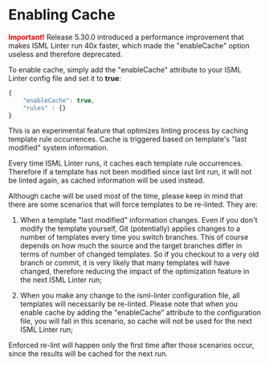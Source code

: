 # Enabling Cache

**<span style="color:red">Important!</span>** Release 5.30.0 introduced a performance improvement that makes ISML Linter run 40x faster, which made the "enableCache" option useless and therefore deprecated.

To enable cache, simply add the "enableCache" attribute to your ISML Linter config file and set it to **true**:
```js
{ 
    "enableCache": true,
    "rules" : {}
}
```

This is an experimental feature that optimizes linting process by caching template rule occurrences. Cache is triggered based on template's "last modified" system information.

Every time ISML Linter runs, it caches each template rule occurrences. Therefore if a template has not been modified since last lint run, it will not be linted again, as cached information will be used instead.

Although cache will be used most of the time, please keep in mind that there are some scenarios that will force templates to be re-linted. They are:

1. When a template "last modified" information changes. Even if you don't modify the template yourself, Git (potentially) applies changes to a number of templates every time you switch branches. This of course depends on how much the source and the target branches differ in terms of number of changed templates. So if you checkout to a very old branch or commit, it is very likely that many templates will have changed, therefore reducing the impact of the optimization feature in the next ISML Linter run;

2. When you make any change to the isml-linter configuration file, all templates will necessarily be re-linted. Please note that when you enable cache by adding the "enableCache" attribute to the configuration file, you will fall in this scenario, so cache will not be used for the next ISML Linter run;

Enforced re-lint will happen only the first time after those scenarios occur, since the results will be cached for the next run.
